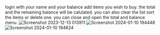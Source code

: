 login with your name and your balance add items you wish to buy. the total and the remaining balance will be calulated. you can also clear the list sort the items or delete one.
you can close and open the total and balance menu.
![Screenshot 2023-12-13 013911](https://github.com/hamzi-haidar/my-shopping-list/assets/132144627/6c863bac-7f5e-46a8-80a6-8e4b2418dbc3)
![Screenshot 2024-01-10 194448](https://github.com/hamzi-haidar/my-shopping-list/assets/132144627/103bc98d-2eba-40c5-b24b-2f5e2dbf57b6)
![Screenshot 2024-01-10 194624](https://github.com/hamzi-haidar/my-shopping-list/assets/132144627/5d4ca3a4-b4cb-4b10-9d44-6257e0980b2c)
